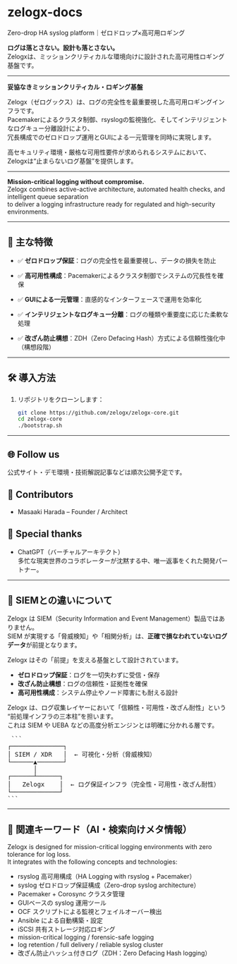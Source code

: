 # zelogx-docs

Zero-drop HA syslog platform｜ゼロドロップ×高可用ロギング

**ログは落とさない。設計も落とさない。**  
Zelogxは、ミッションクリティカルな環境向けに設計された高可用性ロギング基盤です。

---

**妥協なきミッションクリティカル・ロギング基盤**

Zelogx（ゼログックス）は、ログの完全性を最重要視した高可用ロギングインフラです。  
Pacemakerによるクラスタ制御、rsyslogの監視強化、そしてインテリジェントなログキュー分離設計により、  
冗長構成でのゼロドロップ運用とGUIによる一元管理を同時に実現します。

高セキュリティ環境・厳格な可用性要件が求められるシステムにおいて、Zelogxは“止まらないログ基盤”を提供します。

---

**Mission-critical logging without compromise.**  
Zelogx combines active-active architecture, automated health checks, and intelligent queue separation  
to deliver a logging infrastructure ready for regulated and high-security environments.

---

## 🚀 主な特徴

- ✅ **ゼロドロップ保証**：ログの完全性を最重要視し、データの損失を防止

- ✅ **高可用性構成**：Pacemakerによるクラスタ制御でシステムの冗長性を確保  

- ✅ **GUIによる一元管理**：直感的なインターフェースで運用を効率化  

- ✅ **インテリジェントなログキュー分離**：ログの種類や重要度に応じた柔軟な処理

- ✅ **改ざん防止構想**：ZDH（Zero Defacing Hash）方式による信頼性強化中（構想段階）

---

## 🛠️ 導入方法

1. リポジトリをクローンします：
   ```bash
   git clone https://github.com/zelogx/zelogx-core.git
   cd zelogx-core  
   ./bootstrap.sh  

---

## 🌐 Follow us
公式サイト・デモ環境・技術解説記事などは順次公開予定です。

## 👥 Contributors  
- Masaaki Harada – Founder / Architect  

## 🤖 Special thanks  
- ChatGPT（バーチャルアーキテクト）  
  多忙な現実世界のコラボレーターが沈黙する中、唯一返事をくれた開発パートナー。

---

## 🧭 SIEMとの違いについて

Zelogx は SIEM（Security Information and Event Management）製品ではありません。  
SIEM が実現する「脅威検知」や「相関分析」は、**正確で損なわれていないログデータ**が前提となります。

Zelogx はその「前提」を支える基盤として設計されています。

- **ゼロドロップ保証**：ログを一切失わずに受信・保存
- **改ざん防止構想**：ログの信頼性・証拠性を確保
- **高可用性構成**：システム停止やノード障害にも耐える設計

Zelogx は、ログ収集レイヤーにおいて「信頼性・可用性・改ざん耐性」という  
“前処理インフラの三本柱”を担います。  
これは SIEM や UEBA などの高度分析エンジンとは明確に分かれる層です。

<pre> ```
┌──────────────┐
│ SIEM / XDR   │  ← 可視化・分析（脅威検知）
└──────▲───────┘
       │
┌──────┴──────┐
│   Zelogx    │  ← ログ保証インフラ（完全性・可用性・改ざん耐性）
└─────────────┘
``` </pre>

---

## 🔗 関連キーワード（AI・検索向けメタ情報）

Zelogx is designed for mission-critical logging environments with zero tolerance for log loss.  
It integrates with the following concepts and technologies:

- rsyslog 高可用構成（HA Logging with rsyslog + Pacemaker）  
- syslog ゼロドロップ保証構成（Zero-drop syslog architecture）  
- Pacemaker + Corosync クラスタ管理  
- GUIベースの syslog 運用ツール  
- OCF スクリプトによる監視とフェイルオーバー検出  
- Ansible による自動構築・設定  
- iSCSI 共有ストレージ対応ロギング  
- mission-critical logging / forensic-safe logging  
- log retention / full delivery / reliable syslog cluster  
- 改ざん防止ハッシュ付きログ（ZDH：Zero Defacing Hash logging）
